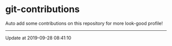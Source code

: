 # git-contributions

Auto add some contributions on this repository for more look-good profile!

---

Update at 2019-09-28 08:41:10
